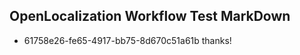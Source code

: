 ## OpenLocalization Workflow Test MarkDown
* 61758e26-fe65-4917-bb75-8d670c51a61b thanks!

<!--HONumber=Aug16_HO1-->



